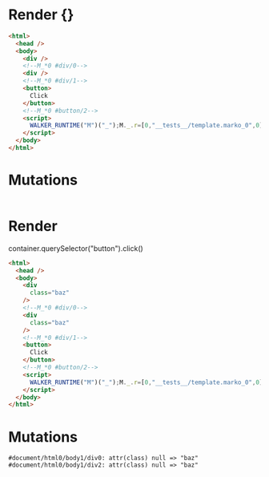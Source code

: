 # Render {}
```html
<html>
  <head />
  <body>
    <div />
    <!--M_*0 #div/0-->
    <div />
    <!--M_*0 #div/1-->
    <button>
      Click
    </button>
    <!--M_*0 #button/2-->
    <script>
      WALKER_RUNTIME("M")("_");M._.r=[0,"__tests__/template.marko_0",0];M._.w()
    </script>
  </body>
</html>
```

# Mutations
```

```


# Render 
container.querySelector("button").click()

```html
<html>
  <head />
  <body>
    <div
      class="baz"
    />
    <!--M_*0 #div/0-->
    <div
      class="baz"
    />
    <!--M_*0 #div/1-->
    <button>
      Click
    </button>
    <!--M_*0 #button/2-->
    <script>
      WALKER_RUNTIME("M")("_");M._.r=[0,"__tests__/template.marko_0",0];M._.w()
    </script>
  </body>
</html>
```

# Mutations
```
#document/html0/body1/div0: attr(class) null => "baz"
#document/html0/body1/div2: attr(class) null => "baz"
```